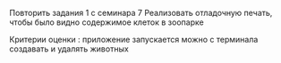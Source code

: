 Повторить задания 1 с семинара 7
Реализовать отладочную печать, чтобы было видно содержимое клеток в зоопарке

Критерии оценки :
приложение запускается
можно с терминала создавать и удалять животных